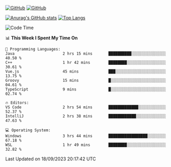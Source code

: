 [![GitHub](https://img.shields.io/github/followers/sharpxk?style=social)](https://github.com/sharpxk) [![GitHub](https://img.shields.io/github/stars/sharpxk?style=social)](https://github.com/sharpxk)

[![Anurag's GitHub stats](https://github-readme-stats-git-masterrstaa-rickstaa.vercel.app/api?username=sharpxk&hide=contribs,prs,issues&show_icons=true&theme=tokyonight)](https://github.com/anuraghazra/github-readme-stats)
[![Top Langs](https://github-readme-stats-git-masterrstaa-rickstaa.vercel.app/api/top-langs/?username=sharpxk&layout=compact&theme=tokyonight)](https://github.com/anuraghazra/github-readme-stats)

<!--START_SECTION:waka-->
![Code Time](http://img.shields.io/badge/Code%20Time-290%20hrs%2034%20mins-blue)

📊 **This Week I Spent My Time On** 

```text
💬 Programming Languages: 
Java                     2 hrs 15 mins       ██████████░░░░░░░░░░░░░░░   40.50 % 
C++                      1 hr 42 mins        ████████░░░░░░░░░░░░░░░░░   30.61 % 
Vue.js                   45 mins             ███░░░░░░░░░░░░░░░░░░░░░░   13.75 % 
Groovy                   15 mins             █░░░░░░░░░░░░░░░░░░░░░░░░   04.61 % 
TypeScript               9 mins              █░░░░░░░░░░░░░░░░░░░░░░░░   02.74 % 

🔥 Editors: 
VS Code                  2 hrs 54 mins       █████████████░░░░░░░░░░░░   52.37 % 
IntelliJ                 2 hrs 38 mins       ████████████░░░░░░░░░░░░░   47.63 % 

💻 Operating System: 
Windows                  3 hrs 44 mins       █████████████████░░░░░░░░   67.18 % 
WSL                      1 hr 49 mins        ████████░░░░░░░░░░░░░░░░░   32.82 % 
```


 Last Updated on 18/09/2023 20:17:42 UTC
<!--END_SECTION:waka-->
